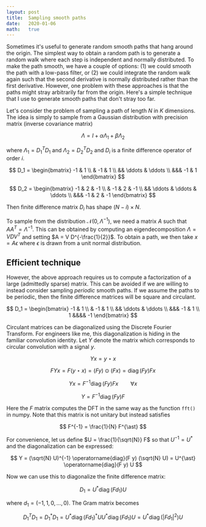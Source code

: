 ```yaml
---
layout: post
title:  Sampling smooth paths
date:   2020-01-06
math:   true
---
```


Sometimes it's useful to generate random smooth paths that hang around the origin.
The simplest way to obtain a random path is to generate a random walk where each step is independent and normally distributed.
To make the path smooth, we have a couple of options: (1) we could smooth the path with a low-pass filter, or (2) we could integrate the random walk again such that the second derivative is normally distributed rather than the first derivative.
However, one problem with these approaches is that the paths might stray arbitrarily far from the origin.
Here's a simple technique that I use to generate smooth paths that don't stray too far.

Let's consider the problem of sampling a path of length $N$ in $K$ dimensions.
The idea is simply to sample from a Gaussian distribution with precision matrix (inverse covariance matrix)

$$ \Lambda = I + \alpha \Lambda_{1} + \beta \Lambda_{2} $$

where $\Lambda_1 = D_1^T D_1$ and $\Lambda_2 = D_2^T D_2$ and $D_{i}$ is a finite difference operator of order $i$.

$$ D_1 = \begin{bmatrix} -1 & 1 \\ & -1 & 1 \\ && \ddots & \ddots \\ &&& -1 & 1 \end{bmatrix} $$

$$ D_2 = \begin{bmatrix} -1 & 2 & -1 \\ & -1 & 2 & -1 \\ && \ddots & \ddots & \ddots \\ &&& -1 & 2 & -1 \end{bmatrix} $$

Then finite difference matrix $D_i$ has shape $(N - i) \times N$.

To sample from the distribution $\mathcal{N}(0, \Lambda^{-1})$, we need a matrix $A$ such that $A A^{T} = \Lambda^{-1}$.
This can be obtained by computing an eigendecomposition $\Lambda = V D V^T$ and setting $A = V D^{-\frac{1}{2}}$.
To obtain a path, we then take $x = A \epsilon$ where $\epsilon$ is drawn from a unit normal distribution.

## Efficient technique

However, the above approach requires us to compute a factorization of a large (admittedly sparse) matrix.
This can be avoided if we are willing to instead consider sampling _periodic_ smooth paths.
If we assume the paths to be periodic, then the finite difference matrices will be square and circulant.

$$ D_1 = \begin{bmatrix} -1 & 1 \\ & -1 & 1 \\ && \ddots & \ddots \\ &&& -1 & 1 \\ 1 &&&& -1 \end{bmatrix} $$

Circulant matrices can be diagonalized using the Discrete Fourier Transform.
For engineers like me, this diagonalization is hiding in the familiar convolution identity.
Let $Y$ denote the matrix which corresponds to circular convolution with a signal $y$.

$$ Y x = y \star x $$

$$ F Y x = F (y \star x) = (F y) \odot (F x) = \operatorname{diag}(F y) F x $$

$$ Y x = F^{-1} \operatorname{diag}(F y) F x \qquad \forall x $$

$$ Y = F^{-1} \operatorname{diag}(F y) F $$

Here the $F$ matrix computes the DFT in the same way as the function `fft()` in numpy.
Note that this matrix is not unitary but instead satisfies

$$ F^{-1} = \frac{1}{N} F^{\ast} $$

For convenience, let us define $U = \frac{1}{\sqrt{N}} F$ so that $U^{-1} = U^{\ast}$ and the diagonalization can be expressed:

$$ Y = (\sqrt{N} U)^{-1} \operatorname{diag}(F y) (\sqrt{N} U) = U^{\ast} \operatorname{diag}(F y) U $$

Now we can use this to diagonalize the finite difference matrix:

$$ D_{1} = U^{\ast} \operatorname{diag}(F d_{1}) U $$

where $d_{1} = (-1, 1, 0, \dots, 0)$. The Gram matrix becomes

$$ D_{1}^{T} D_{1} = D_{1}^{\ast} D_{1} = U^{\ast} \operatorname{diag}(F d_{1})^{\ast} U U^{\ast} \operatorname{diag}(F d_{1}) U = U^{\ast} \operatorname{diag}(|F d_{1}|^{2}) U $$

